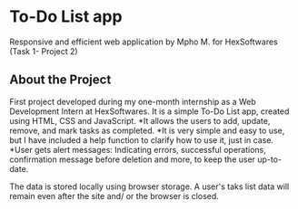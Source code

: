 <h1>To-Do List app</h1>
Responsive and efficient web application by Mpho M.  for HexSoftwares (Task 1- Project 2)
<h2>About the Project</h2>
First project developed during my one-month internship as a Web Development Intern at HexSoftwares. It is a simple To-Do List app, created using HTML, CSS and JavaScript.
*It allows the users to add, update, remove, and mark tasks as completed. 
*It is very simple and easy to use, but I have included a help function to clarify how to use it, just in case.
*User gets alert messages: Indicating errors, successful operations, confirmation message before deletion and more, to keep the user up-to-date.

The data is stored locally using browser storage. A user's taks list data will remain even after the site and/ or the browser is closed.





